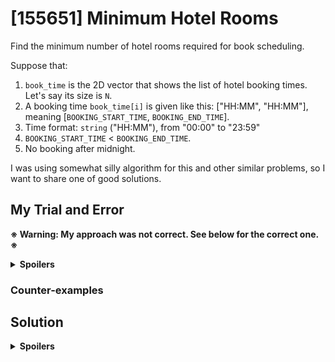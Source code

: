 # [155651] Minimum Hotel Rooms
Find the minimum number of hotel rooms required for book scheduling.

Suppose that:
1. `book_time` is the 2D vector that shows the list of hotel booking times. Let's say its size is `N`.
2. A booking time `book_time[i]` is given like this: \["HH:MM", "HH:MM"\], meaning \[`BOOKING_START_TIME`, `BOOKING_END_TIME`\].
3. Time format: `string` ("HH:MM"), from "00:00" to "23:59"
4. `BOOKING_START_TIME` < `BOOKING_END_TIME`.
5. No booking after midnight.

I was using somewhat silly algorithm for this and other similar problems, so I want to share one of good solutions.

## My Trial and Error
**※ Warning: My approach was not correct. See below for the correct one. ※**

<details>
  <summary><b>Spoilers</b></summary>
  
    (Pseudo Code)
    
    answer = 1;
    bool arr[1000][24*60];
  
    for(i=0; i<N; ++i){
        let start = convert_to_minute(book_time[i][0]);
        let end = convert_to_minute(book_time[i][1]) + 10;
        if. end >= 24*60:
            end = 24*60;
        
        let is_filled = true;
        for(j=0; j<answer; ++j){
            for(k=start; k<end; ++k){
                is_filled = true;
                if. arr[j][k] == false: {
                    is_filled = false;
                    break;
                }
                if. is_filled == true:
                break;
            }
        }
        if. is_filled == false:
            ++answer;
        
        for(j=start; j<end; ++j){
            arr[answer-1][j] = true;
        }
    }
                            
    return answer;
</details>

### Counter-examples

## Solution
<details>
  <summary><b>Spoilers</b></summary>
  This kind of problem is called <b>"Interval Partitioning"</b>, and its solution is <b>Greedy Algorithm</b>.

There is one thing to add to my trial: we should sort all `book_time`s by its `BOOKING_START_TIME`, in ascending order. It will prevent the counter-examples.
  
### Proof for Greedy Algorithm
</details>
